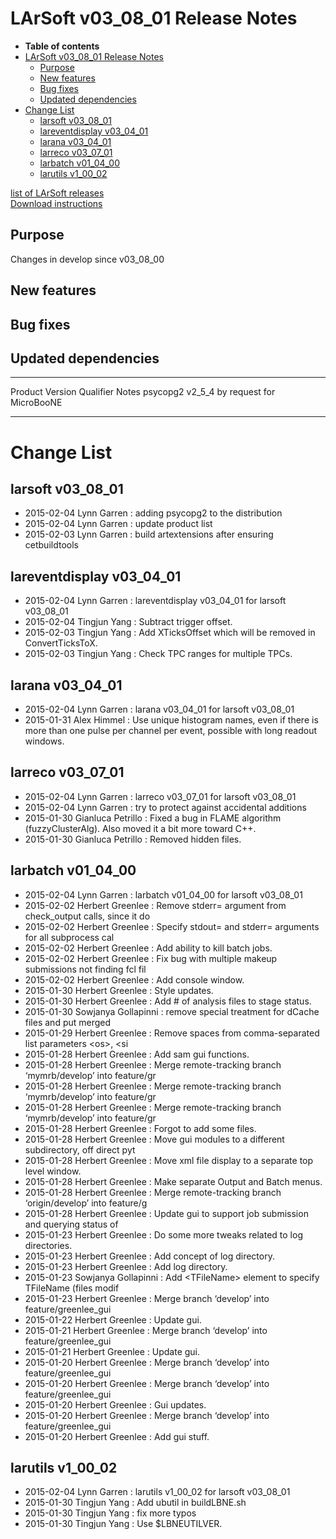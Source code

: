 LArSoft v03\_08\_01 Release Notes
======================================================================

-   **Table of contents**
-   [LArSoft v03\_08\_01 Release Notes](#LArSoft-v03_08_01-Release-Notes)
    -   [Purpose](#Purpose)
    -   [New features](#New-features)
    -   [Bug fixes](#Bug-fixes)
    -   [Updated dependencies](#Updated-dependencies)
-   [Change List](#Change-List)
    -   [larsoft v03\_08\_01](#larsoft-v03_08_01)
    -   [lareventdisplay v03\_04\_01](#lareventdisplay-v03_04_01)
    -   [larana v03\_04\_01](#larana-v03_04_01)
    -   [larreco v03\_07\_01](#larreco-v03_07_01)
    -   [larbatch v01\_04\_00](#larbatch-v01_04_00)
    -   [larutils v1\_00\_02](#larutils-v1_00_02)

[list of LArSoft releases](LArSoft_release_list)\
[Download instructions](http://scisoft.fnal.gov/scisoft/bundles/larsoft/v03_08_01/larsoft-v03_08_01.html)

Purpose
--------------------

Changes in develop since v03\_08\_00

New features
------------------------------

Bug fixes
------------------------

Updated dependencies
----------------------------------------------

  ---------- ---------- ----------- ---------------------------
  Product    Version    Qualifier   Notes
  psycopg2   v2\_5\_4               by request for MicroBooNE
  ---------- ---------- ----------- ---------------------------

Change List
============================

larsoft v03\_08\_01
------------------------------------------

-   2015-02-04 Lynn Garren : adding psycopg2 to the distribution
-   2015-02-04 Lynn Garren : update product list
-   2015-02-03 Lynn Garren : build artextensions after ensuring cetbuildtools

lareventdisplay v03\_04\_01
----------------------------------------------------------

-   2015-02-04 Lynn Garren : lareventdisplay v03\_04\_01 for larsoft v03\_08\_01
-   2015-02-04 Tingjun Yang : Subtract trigger offset.
-   2015-02-03 Tingjun Yang : Add XTicksOffset which will be removed in ConvertTicksToX.
-   2015-02-03 Tingjun Yang : Check TPC ranges for multiple TPCs.

larana v03\_04\_01
----------------------------------------

-   2015-02-04 Lynn Garren : larana v03\_04\_01 for larsoft v03\_08\_01
-   2015-01-31 Alex Himmel : Use unique histogram names, even if there is more than one pulse per channel per event, possible with long readout windows.

larreco v03\_07\_01
------------------------------------------

-   2015-02-04 Lynn Garren : larreco v03\_07\_01 for larsoft v03\_08\_01
-   2015-02-04 Lynn Garren : try to protect against accidental additions
-   2015-01-30 Gianluca Petrillo : Fixed a bug in FLAME algorithm (fuzzyClusterAlg). Also moved it a bit more toward C++.
-   2015-01-30 Gianluca Petrillo : Removed hidden files.

larbatch v01\_04\_00
--------------------------------------------

-   2015-02-04 Lynn Garren : larbatch v01\_04\_00 for larsoft v03\_08\_01
-   2015-02-02 Herbert Greenlee : Remove stderr= argument from check\_output calls, since it do
-   2015-02-02 Herbert Greenlee : Specify stdout= and stderr= arguments for all subprocess cal
-   2015-02-02 Herbert Greenlee : Add ability to kill batch jobs.
-   2015-02-02 Herbert Greenlee : Fix bug with multiple makeup submissions not finding fcl fil
-   2015-02-02 Herbert Greenlee : Add console window.
-   2015-01-30 Herbert Greenlee : Style updates.
-   2015-01-30 Herbert Greenlee : Add \# of analysis files to stage status.
-   2015-01-30 Sowjanya Gollapinni : remove special treatment for dCache files and put merged
-   2015-01-29 Herbert Greenlee : Remove spaces from comma-separated list parameters \<os\>, \<si
-   2015-01-28 Herbert Greenlee : Add sam gui functions.
-   2015-01-28 Herbert Greenlee : Merge remote-tracking branch ‘mymrb/develop’ into feature/gr
-   2015-01-28 Herbert Greenlee : Merge remote-tracking branch ‘mymrb/develop’ into feature/gr
-   2015-01-28 Herbert Greenlee : Merge remote-tracking branch ‘mymrb/develop’ into feature/gr
-   2015-01-28 Herbert Greenlee : Forgot to add some files.
-   2015-01-28 Herbert Greenlee : Move gui modules to a different subdirectory, off direct pyt
-   2015-01-28 Herbert Greenlee : Move xml file display to a separate top level window.
-   2015-01-28 Herbert Greenlee : Make separate Output and Batch menus.
-   2015-01-28 Herbert Greenlee : Merge remote-tracking branch ‘origin/develop’ into feature/g
-   2015-01-28 Herbert Greenlee : Update gui to support job submission and querying status of
-   2015-01-23 Herbert Greenlee : Do some more tweaks related to log directories.
-   2015-01-23 Herbert Greenlee : Add concept of log directory.
-   2015-01-23 Herbert Greenlee : Add log directory.
-   2015-01-23 Sowjanya Gollapinni : Add \<TFileName\> element to specify TFileName (files modif
-   2015-01-23 Herbert Greenlee : Merge branch ‘develop’ into feature/greenlee\_gui
-   2015-01-22 Herbert Greenlee : Update gui.
-   2015-01-21 Herbert Greenlee : Merge branch ‘develop’ into feature/greenlee\_gui
-   2015-01-21 Herbert Greenlee : Update gui.
-   2015-01-20 Herbert Greenlee : Merge branch ‘develop’ into feature/greenlee\_gui
-   2015-01-20 Herbert Greenlee : Merge branch ‘develop’ into feature/greenlee\_gui
-   2015-01-20 Herbert Greenlee : Gui updates.
-   2015-01-20 Herbert Greenlee : Merge branch ‘develop’ into feature/greenlee\_gui
-   2015-01-20 Herbert Greenlee : Add gui stuff.

larutils v1\_00\_02
------------------------------------------

-   2015-02-04 Lynn Garren : larutils v1\_00\_02 for larsoft v03\_08\_01
-   2015-01-30 Tingjun Yang : Add ubutil in buildLBNE.sh
-   2015-01-30 Tingjun Yang : fix more typos
-   2015-01-30 Tingjun Yang : Use \$LBNEUTILVER.
